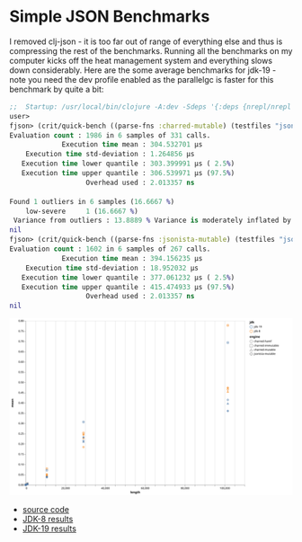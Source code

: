 # Simple JSON Benchmarks

I removed clj-json - it is too far out of range of everything else and thus is compressing the rest of the benchmarks.  Running all the benchmarks on my computer kicks off the heat management system and everything slows down considerably.  Here are the some average benchmarks for jdk-19 - note you need the dev profile enabled as the parallelgc is faster for this benchmark by quite a bit:

```clojure
;;  Startup: /usr/local/bin/clojure -A:dev -Sdeps '{:deps {nrepl/nrepl {:mvn/version "1.0.0"} cider/cider-nrepl {:mvn/version "0.28.5"}} :aliases {:cider/nrepl {:main-opts ["-m" "nrepl.cmdline" "--middleware" "[cider.nrepl/cider-middleware]"]}}}' -M:cider/nrepl
user> 
fjson> (crit/quick-bench ((parse-fns :charred-mutable) (testfiles "json100k.json")))
Evaluation count : 1986 in 6 samples of 331 calls.
             Execution time mean : 304.532701 µs
    Execution time std-deviation : 1.264856 µs
   Execution time lower quantile : 303.399991 µs ( 2.5%)
   Execution time upper quantile : 306.539971 µs (97.5%)
                   Overhead used : 2.013357 ns

Found 1 outliers in 6 samples (16.6667 %)
    low-severe     1 (16.6667 %)
 Variance from outliers : 13.8889 % Variance is moderately inflated by outliers
nil
fjson> (crit/quick-bench ((parse-fns :jsonista-mutable) (testfiles "json100k.json")))
Evaluation count : 1602 in 6 samples of 267 calls.
             Execution time mean : 394.156235 µs
    Execution time std-deviation : 18.952032 µs
   Execution time lower quantile : 377.061232 µs ( 2.5%)
   Execution time upper quantile : 415.474933 µs (97.5%)
                   Overhead used : 2.013357 ns
nil
```



![results](docs/chart.svg)


* [source code](src/fjson.clj)
* [JDK-8 results](jdk-8.edn)
* [JDK-19 results](jdk-19.edn)

